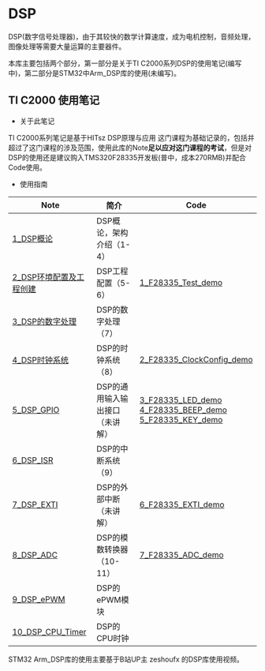 # DSP

DSP(数字信号处理器)，由于其较快的数学计算速度，成为电机控制，音频处理，图像处理等需要大量运算的主要器件。

本库主要包括两个部分，第一部分是关于TI C2000系列DSP的使用笔记(编写中)，第二部分是STM32中Arm_DSP库的使用(未编写)。

## TI C2000 使用笔记

- 关于此笔记

TI C2000系列笔记是基于HITsz DSP原理与应用 这门课程为基础记录的，包括并超过了这门课程的涉及范围，使用此库的Note**足以应对这门课程的考试**，但是对DSP的使用还是建议购入TMS320F28335开发板(普中，成本270RMB)并配合Code使用。

- 使用指南

| Note                                                         | 简介                            | Code                                                         |
| ------------------------------------------------------------ | ------------------------------- | ------------------------------------------------------------ |
| [1_DSP概论](https://github.com/SSC202/DSP/blob/main/TI-C2000-TMS320F28335/Note/1_DSP概论/1_DSP概论.md) | DSP概论，架构介绍（1-4）        |                                                              |
| [2_DSP环境配置及工程创建](https://github.com/SSC202/DSP/blob/main/TI-C2000-TMS320F28335/Note/2_DSP环境配置及工程创建/2_DSP环境配置和工程构建.md) | DSP工程配置（5-6）              | [1_F28335_Test_demo](https://github.com/SSC202/DSP/tree/main/TI-C2000-TMS320F28335/Code/1_F28335_Test_demo) |
| [3_DSP的数字处理](https://github.com/SSC202/DSP/tree/main/TI-C2000-TMS320F28335/Note/3_DSP的数字处理) | DSP的数字处理（7）              |                                                              |
| [4_DSP时钟系统](https://github.com/SSC202/DSP/tree/main/TI-C2000-TMS320F28335/Note/4_DSP时钟系统) | DSP的时钟系统（8）              | [2_F28335_ClockConfig_demo](https://github.com/SSC202/DSP/tree/main/TI-C2000-TMS320F28335/Code/2_F28335_ClockConfig_demo) |
| [5_DSP_GPIO](https://github.com/SSC202/DSP/tree/main/TI-C2000-TMS320F28335/Note/5_DSP_GPIO) | DSP的通用输入输出接口（未讲解） | [3_F28335_LED_demo](https://github.com/SSC202/DSP/tree/main/TI-C2000-TMS320F28335/Code/3_F28335_LED_Demo)<br/>[4_F28335_BEEP_demo](https://github.com/SSC202/DSP/tree/main/TI-C2000-TMS320F28335/Code/4_F28335_BEEP_demo)<br/>[5_F28335_KEY_demo](https://github.com/SSC202/DSP/tree/main/TI-C2000-TMS320F28335/Code/5_F28335_KEY_demo) |
| [6_DSP_ISR](https://github.com/SSC202/DSP/tree/main/TI-C2000-TMS320F28335/Note/6_DSP_ISR) | DSP的中断系统（9）              |                                                              |
| [7_DSP_EXTI](https://github.com/SSC202/DSP/tree/main/TI-C2000-TMS320F28335/Note/7_DSP_EXTI) | DSP的外部中断（未讲解）         | [6_F28335_EXTI_demo](https://github.com/SSC202/DSP/tree/main/TI-C2000-TMS320F28335/Code/6_F28335_EXTI_Demo) |
| [8_DSP_ADC](https://github.com/SSC202/DSP/tree/main/TI-C2000-TMS320F28335/Note/8_DSP_ADC) | DSP的模数转换器（10-11）        | [7_F28335_ADC_demo](https://github.com/SSC202/DSP/tree/main/TI-C2000-TMS320F28335/Code/7_F28335_ADC_Demo) |
| [9_DSP_ePWM](https://github.com/SSC202/DSP/tree/main/TI-C2000-TMS320F28335/Note/9_DSP_ePWM) | DSP的ePWM模块                   |                                                              |
| [10_DSP_CPU_Timer](https://github.com/SSC202/DSP/tree/main/TI-C2000-TMS320F28335/Note/10_DSP_CPU_TIM)|DSP的CPU时钟| |

STM32 Arm_DSP库的使用主要基于B站UP主 zeshoufx 的DSP库使用视频。
